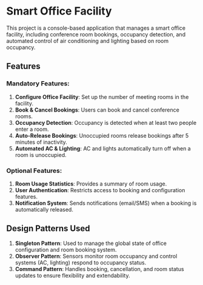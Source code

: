 # Smart Office Facility

This project is a console-based application that manages a smart office facility, including conference room bookings, occupancy detection, and automated control of air conditioning and lighting based on room occupancy.

## Features

### Mandatory Features:
1. **Configure Office Facility**: Set up the number of meeting rooms in the facility.
2. **Book & Cancel Bookings**: Users can book and cancel conference rooms.
3. **Occupancy Detection**: Occupancy is detected when at least two people enter a room.
4. **Auto-Release Bookings**: Unoccupied rooms release bookings after 5 minutes of inactivity.
5. **Automated AC & Lighting**: AC and lights automatically turn off when a room is unoccupied.

### Optional Features:
1. **Room Usage Statistics**: Provides a summary of room usage.
2. **User Authentication**: Restricts access to booking and configuration features.
3. **Notification System**: Sends notifications (email/SMS) when a booking is automatically released.

## Design Patterns Used

1. **Singleton Pattern**: Used to manage the global state of office configuration and room booking system.
2. **Observer Pattern**: Sensors monitor room occupancy and control systems (AC, lighting) respond to occupancy status.
3. **Command Pattern**: Handles booking, cancellation, and room status updates to ensure flexibility and extendability.
